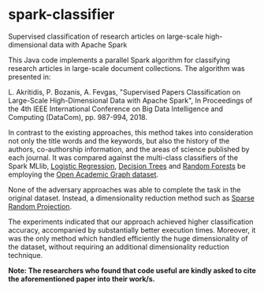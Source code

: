 # spark-classifier
Supervised classification of research articles on large-scale high-dimensional data with Apache Spark

This Java code implements a parallel Spark algorithm for classifying research articles in large-scale document collections. The algorithm was presented in:

L. Akritidis, P. Bozanis, A. Fevgas, "Supervised Papers Classification on Large-Scale High-Dimensional Data with Apache Spark", In Proceedings of the 4th IEEE International Conference on Big Data Intelligence and Computing (DataCom), pp. 987-994, 2018. 

In contrast to the existing approaches, this method takes into consideration not only the title words and the keywords, but also  the history of the authors, co-authorship information, and the areas of science published by each journal. It was compared against the multi-class classifiers of the Spark MLlib, [Logistic Regression](https://spark.apache.org/docs/latest/ml-classification-regression.html#logistic-regression), [Decision Trees](https://spark.apache.org/docs/latest/ml-classification-regression.html#decision-tree-classifier) and [Random Forests](https://spark.apache.org/docs/latest/ml-classification-regression.html#random-forest-classifier) be employing the [Open Academic Graph dataset](https://www.openacademic.ai/oag/).

None of the adversary approaches was able to complete the task in the original dataset. Instead, a dimensionality reduction method such as [Sparse Random Projection](https://github.com/SashiDareddy/RandomProjection).

The experiments indicated that our approach achieved higher classification accuracy, accompanied by substantially better execution times. Moreover, it was the only method which handled efficiently the huge dimensionality of the dataset, without requiring an additional dimensionality reduction technique.

**Note: The researchers who found that code useful are kindly asked to cite the aforementioned paper into their work/s.**
